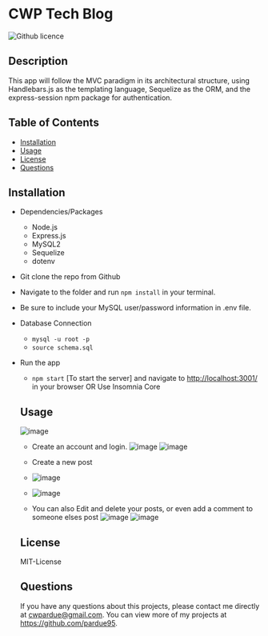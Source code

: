 # CWP Tech Blog
  ![Github licence](http://https://img.shields.io/badge/license-MIT-License-blue.svg)
  ## Description 
   This app will follow the MVC paradigm in its architectural structure, using Handlebars.js as the templating language, Sequelize as the ORM, and the express-session npm package for authentication.
  ## Table of Contents
  * [Installation](#installation)
  * [Usage](#usage)
  * [License](#license)
  * [Questions](#questions)
  
  ## Installation 
  * Dependencies/Packages
    - Node.js
    - Express.js
    - MySQL2
    - Sequelize
    - dotenv

* Git clone the repo from Github

* Navigate to the folder and run `npm install` in your terminal.

* Be sure to include your MySQL user/password information in .env file.

* Database Connection
    - `mysql -u root -p`
    - `source schema.sql`

* Run the app
     - `npm start` [To start the server] and navigate to <http://localhost:3001/> in your browser OR Use Insomnia Core
  ## Usage 
  ![image](https://user-images.githubusercontent.com/85760640/150697028-09e6dde9-22a7-4b1f-95f1-57b2ba3d1281.png)
  
  * Create an account and login.
  ![image](https://user-images.githubusercontent.com/85760640/150697065-6240d731-a683-4e5a-8618-337cb92e2f76.png)
  ![image](https://user-images.githubusercontent.com/85760640/150697078-e9776fe1-b24f-4b20-86fd-d96b7caaef06.png)
  
  * Create a new post
  * ![image](https://user-images.githubusercontent.com/85760640/150697100-1a270cdc-5bb5-4f86-be08-278aa40b803a.png)
  * ![image](https://user-images.githubusercontent.com/85760640/150697149-5898bd94-a040-4b0c-a746-3383c67a47e6.png)

  * You can also Edit and delete your posts, or even add a comment to someone elses post
![image](https://user-images.githubusercontent.com/85760640/150697168-7c128ada-d3ba-40b3-8970-5eb6251e7265.png)
![image](https://user-images.githubusercontent.com/85760640/150697206-12bb2759-3573-4da9-8f54-55aa90f5a8f6.png)

  ## License
  MIT-License

  ## Questions
  If you have any questions about this projects, please contact me directly at cwpardue@gmail.com. You can view more of my projects at https://github.com/pardue95.

